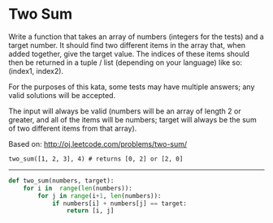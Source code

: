 # Two Sum

Write a function that takes an array of numbers (integers for the tests) and a target number. It should find two different items in the array that, when added together, give the target value. The indices of these items should then be returned in a tuple / list (depending on your language) like so: (index1, index2).

For the purposes of this kata, some tests may have multiple answers; any valid solutions will be accepted.

The input will always be valid (numbers will be an array of length 2 or greater, and all of the items will be numbers; target will always be the sum of two different items from that array).

Based on: http://oj.leetcode.com/problems/two-sum/

```
two_sum([1, 2, 3], 4) # returns [0, 2] or [2, 0]
```

---

```py
def two_sum(numbers, target):
    for i in  range(len(numbers)):
        for j in range(i+1, len(numbers)):
            if numbers[i] + numbers[j] == target:
                return [i, j]
```
